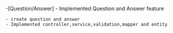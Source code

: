  -[Question/Answer] - Implemented  Question and Answer feature
 
    - create question and answer 
    - Implemented controller,service,validation,mapper and entity
 